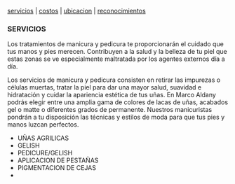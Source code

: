 [servicios](./servicios.md) | [costos](./costos.md) |  [ubicacion](./ubicacion.md) |  [reconocimientos](./reconocimientos.md)

### SERVICIOS

Los tratamientos de manicura y pedicura te proporcionarán el cuidado que tus manos y pies merecen. Contribuyen a la salud y la belleza de tu piel que estas zonas se ve especialmente maltratada por los agentes externos día a día.

Los servicios de manicura y pedicura consisten en retirar las impurezas o células muertas, tratar la piel para dar una mayor salud, suavidad e hidratación y cuidar la apariencia estética de tus uñas. En Marco Aldany podrás elegir entre una amplia gama de colores de lacas de uñas, acabados gel o matte o diferentes grados de permanente. Nuestros manicuristas pondrán a tu disposición las técnicas y estilos de moda para que tus pies y manos luzcan perfectos.


- UÑAS AGRILICAS
- GELISH
- PEDICURE/GELISH
- APLICACION DE PESTAÑAS 
- PIGMENTACION DE CEJAS 
-
